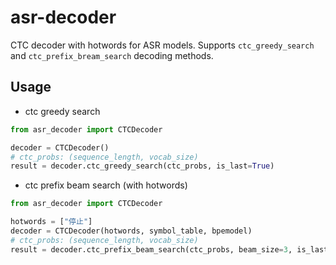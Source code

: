 # asr-decoder

CTC decoder with hotwords for ASR models. Supports `ctc_greedy_search` and `ctc_prefix_bream_search` decoding methods.

## Usage

- ctc greedy search

``` python
from asr_decoder import CTCDecoder

decoder = CTCDecoder()
# ctc_probs: (sequence_length, vocab_size)
result = decoder.ctc_greedy_search(ctc_probs, is_last=True)
```

- ctc prefix beam search (with hotwords)

``` python
from asr_decoder import CTCDecoder

hotwords = ["停止"]
decoder = CTCDecoder(hotwords, symbol_table, bpemodel)
# ctc_probs: (sequence_length, vocab_size)
result = decoder.ctc_prefix_beam_search(ctc_probs, beam_size=3, is_last=True)
```
